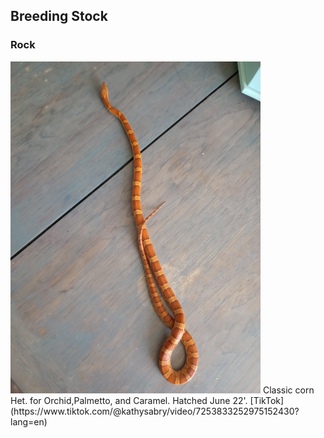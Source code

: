 ## Breeding Stock
### Rock
<img src="images/Rock.jpg" alt="Rock" width="400"/>
Classic corn Het. for Orchid,Palmetto, and Caramel. Hatched June 22'.
[TikTok](https://www.tiktok.com/@kathysabry/video/7253833252975152430?lang=en)
